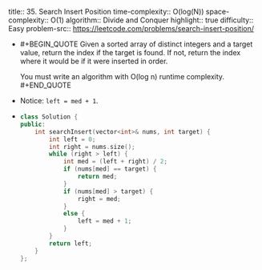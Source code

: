 title:: 35. Search Insert Position
time-complexity:: O(log(N))
space-complexity:: O(1)
algorithm:: Divide and Conquer
highlight:: true
difficulty:: Easy
problem-src:: https://leetcode.com/problems/search-insert-position/

- #+BEGIN_QUOTE
  Given a sorted array of distinct integers and a target value, return the index if the target is found. If not, return the index where it would be if it were inserted in order.
  
  You must write an algorithm with O(log n) runtime complexity.
  #+END_QUOTE
- Notice: `left = med + 1`.
- ```cpp
  class Solution {
  public:
      int searchInsert(vector<int>& nums, int target) {
          int left = 0;
          int right = nums.size();
          while (right > left) {
              int med = (left + right) / 2;
              if (nums[med] == target) {
                  return med;
              }
              if (nums[med] > target) {
                  right = med;
              }
              else {
                  left = med + 1;
              }
          }
          return left;
      }
  };
  ```